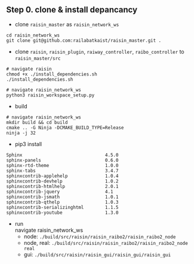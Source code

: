 ## Step 0. clone & install depancancy

- clone `raisin_master` as `raisin_network_ws`
```
cd raisin_network_ws
git clone git@github.com:railabatkaist/raisin_master.git .
```

- clone `raisin`, `raisin_plugin`, `raiway_controller`, `raibo_controller` to `raisin_master/src`

```
# navigate raisin
chmod +x ./install_dependencies.sh
./install_dependencies.sh

# navigate raisin_network_ws
python3 raisin_workspace_setup.py
```

- build
```
# navigate raisin_network_ws
mkdir build && cd build
cmake .. -G Ninja -DCMAKE_BUILD_TYPE=Release
ninja -j 32
```

- pip3 install
```
Sphinx                               4.5.0
sphinx-panels                        0.6.0
sphinx-rtd-theme                     1.0.0
sphinx-tabs                          3.4.7
sphinxcontrib-applehelp              1.0.4
sphinxcontrib-devhelp                1.0.2
sphinxcontrib-htmlhelp               2.0.1
sphinxcontrib-jquery                 4.1
sphinxcontrib-jsmath                 1.0.1
sphinxcontrib-qthelp                 1.0.3
sphinxcontrib-serializinghtml        1.1.5
sphinxcontrib-youtube                1.3.0
```

- run  
    navigate raisin_network_ws  
    - node: `./build/src/raisin/raisin_raibo2/raisin_raibo2_node`  
    - node, real: `./build/src/raisin/raisin_raibo2/raisin_raibo2_node real`  
    - gui: `./build/src/raisin/raisin_gui/raisin_gui/raisin_gui`

